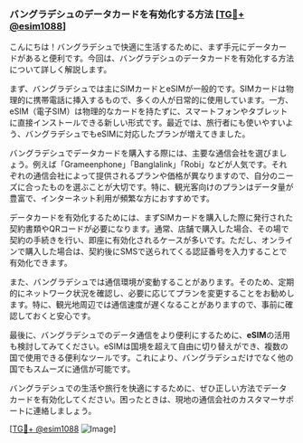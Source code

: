 ### バングラデシュのデータカードを有効化する方法 [[TG💪+ @esim1088](https://t.me/s/esim1088)]

こんにちは！バングラデシュで快適に生活するために、まず手元にデータカードがあると便利です。今回は、バングラデシュのデータカードを有効化する方法について詳しく解説します。

まず、バングラデシュでは主にSIMカードとeSIMが一般的です。SIMカードは物理的に携帯電話に挿入するもので、多くの人が日常的に使用しています。一方、eSIM（電子SIM）は物理的なカードを持たずに、スマートフォンやタブレットに直接インストールできる新しい形式です。最近では、旅行者にも使いやすいよう、バングラデシュでもeSIMに対応したプランが増えてきました。

バングラデシュでデータカードを購入する際には、主要な通信会社を選びましょう。例えば「Grameenphone」「Banglalink」「Robi」などが人気です。それぞれの通信会社によって提供されるプランや価格が異なりますので、自分のニーズに合ったものを選ぶことが大切です。特に、観光客向けのプランはデータ量が豊富で、インターネット利用が頻繁な方におすすめです。

データカードを有効化するためには、まずSIMカードを購入した際に発行された契約書類やQRコードが必要になります。通常、店舗で購入した場合、その場で契約の手続きを行い、即座に有効化されるケースが多いです。ただし、オンラインで購入した場合は、契約後にSMSで送られてくる認証番号を入力することで有効化できます。

また、バングラデシュでは通信環境が変動することがあります。そのため、定期的にネットワーク状況を確認し、必要に応じてプランを変更することをお勧めします。特に、観光地周辺では通信速度が遅くなることがありますので、事前に確認しておくと安心です。

最後に、バングラデシュでのデータ通信をより便利にするために、**eSIM**の活用も検討してみてください。eSIMは国境を超えて自由に切り替えができ、複数の国で使用できる便利なツールです。これにより、バングラデシュだけでなく他の国でもスムーズに通信が可能です。

バングラデシュでの生活や旅行を快適にするために、ぜひ正しい方法でデータカードを有効化してください。困ったときは、現地の通信会社のカスタマーサポートに連絡しましょう。

[[TG💪+ @esim1088](https://t.me/s/esim1088) ![Image](https://i.postimg.cc/Y0z9fWf4/image.png)]